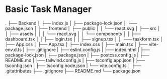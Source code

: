 # Basic Task Manager

.
├── Backend
│ ├── index.js
│ ├── package-lock.json
│ └── package.json
│
├── frontend
│ ├── public
│ │ └── react.svg
│ ├── src
│ │ ├── assets
│ │ │ └── react.svg
│ │ └── components
│ │ ├── dashboard.tsx
│ │ ├── login.tsx
│ │ ├── signup.tsx
│ │ └── taskform.tsx
│ ├── App.css
│ ├── App.tsx
│ ├── index.css
│ ├── main.tsx
│ ├── vite-env.d.ts
| ├── .gitignore
| ├── eslint.config.js
| ├── index.html
| ├── package-lock.json
| ├── package.json
| ├── postcss.config.js
| ├── README.md
| ├── tailwind.config.js
| ├── tsconfig.app.json
| ├── tsconfig.json
| ├── tsconfig.node.json
| └── vite.config.ts
│
├── .gitattributes
├── .gitignore
├── README.md
└── package.json
